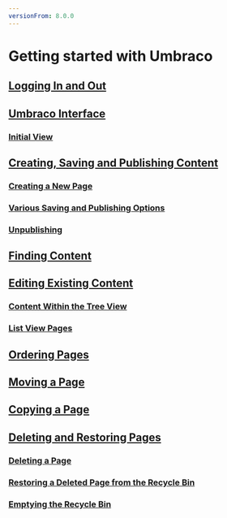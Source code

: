 ```yaml
---
versionFrom: 8.0.0
---
```


# Getting started with Umbraco

## [Logging In and Out](Logging-In-and-Out/index.md)

## [Umbraco Interface](Umbraco-Interface/index.md)

### [Initial View](Umbraco-Interface/index.md/#initial-view)


## [Creating, Saving and Publishing Content](Creating-Saving-and-Publishing-Content/index.md)

### [Creating a New Page](Creating-Saving-and-Publishing-Content/index.md/#creating-a-new-page)

### [Various Saving and Publishing Options](Creating-Saving-and-Publishing-Content/index.md/#various-saving-and-publishing-options)

### [Unpublishing](Creating-Saving-and-Publishing-Content/index.md/#unpublishing)

## [Finding Content](Finding-Content/index.md)

## [Editing Existing Content](Editing-Existing-Content/index.md)

### [Content Within the Tree View](Editing-Existing-Content/index.md/#content-within-the-tree-view)

### [List View Pages](Editing-Existing-Content/index.md/#list-view-pages)

## [Ordering Pages](Ordering-Pages/index.md)

## [Moving a Page](Moving-a-Page/index.md)

## [Copying a Page](Copying-a-Page/index.md)

## [Deleting and Restoring Pages](Deleting-and-Restoring-Pages/index.md)

### [Deleting a Page](Deleting-and-Restoring-Pages/index.md/#deleting-a-page)

### [Restoring a Deleted Page from the Recycle Bin](Deleting-and-Restoring-Pages/index.md/#restoring-a-deleted-page-from-the-recycle-bin)

### [Emptying the Recycle Bin](Deleting-and-Restoring-Pages/index.md/#emptying-the-recycle-bin)
